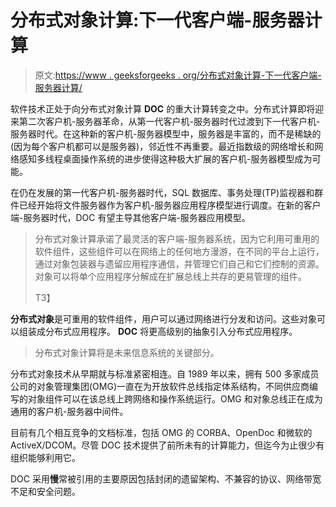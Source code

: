 # 分布式对象计算:下一代客户端-服务器计算

> 原文:[https://www . geeksforgeeks . org/分布式对象计算-下一代客户端-服务器计算/](https://www.geeksforgeeks.org/distributed-objects-computing-the-next-generation-of-client-server-computing/)

软件技术正处于向分布式对象计算 **DOC** 的重大计算转变之中。分布式计算即将迎来第二次客户机-服务器革命，从第一代客户机-服务器时代过渡到下一代客户机-服务器时代。在这种新的客户机-服务器模型中，服务器是丰富的，而不是稀缺的(因为每个客户机都可以是服务器)，邻近性不再重要。最近指数级的网络增长和网络感知多线程桌面操作系统的进步使得这种极大扩展的客户机-服务器模型成为可能。

在仍在发展的第一代客户机-服务器时代，SQL 数据库、事务处理(TP)监视器和群件已经开始将文件服务器作为客户机-服务器应用程序模型进行调度。在新的客户端-服务器时代，DOC 有望主导其他客户端-服务器应用模型。

> 分布式对象计算承诺了最灵活的客户端-服务器系统，因为它利用可重用的软件组件，这些组件可以在网络上的任何地方漫游，在不同的平台上运行，通过对象包装器与遗留应用程序通信，并管理它们自己和它们控制的资源。对象可以将单个应用程序分解成在扩展总线上共存的更易管理的组件。
> 
> T3】

**分布式对象**是可重用的软件组件，用户可以通过网络进行分发和访问。这些对象可以组装成分布式应用程序。 **DOC** 将更高级别的抽象引入分布式应用程序。

> 分布式对象计算将是未来信息系统的关键部分。

分布式对象技术从早期就与标准紧密相连。自 1989 年以来，拥有 500 多家成员公司的对象管理集团(OMG)一直在为开放软件总线指定体系结构，不同供应商编写的对象组件可以在该总线上跨网络和操作系统运行。OMG 和对象总线正在成为通用的客户机-服务器中间件。

目前有几个相互竞争的文档标准，包括 OMG 的 CORBA、OpenDoc 和微软的 ActiveX/DCOM。尽管 DOC 技术提供了前所未有的计算能力，但迄今为止很少有组织能够利用它。

DOC 采用**慢**常被引用的主要原因包括封闭的遗留架构、不兼容的协议、网络带宽不足和安全问题。